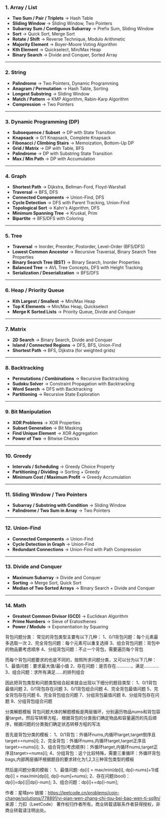
### 1. **Array / List** 

- **Two Sum / Pair / Triplets** → Hash Table
- **Sliding Window** → Sliding Window, Two Pointers
- **Subarray Sum / Contiguous Subarray** → Prefix Sum, Sliding Window
- **Sort** → Quick Sort, Merge Sort
- **Rotate / Shift** → Reverse Technique, Modulo Arithmetic
- **Majority Element** → Boyer-Moore Voting Algorithm
- **Kth Element** → Quickselect, Min/Max Heap
- **Binary Search** → Divide and Conquer, Sorted Array

---

### 2. **String**

- **Palindrome** → Two Pointers, Dynamic Programming
- **Anagram / Permutation** → Hash Table, Sorting
- **Longest Substring** → Sliding Window
- **Match / Pattern** → KMP Algorithm, Rabin-Karp Algorithm
- **Compression** → Two Pointers

---

### 3. **Dynamic Programming (DP)**

- **Subsequence / Subset** → DP with State Transition
- **Knapsack** → 0/1 Knapsack, Complete Knapsack
- **Fibonacci / Climbing Stairs** → Memoization, Bottom-Up DP
- **Grid / Matrix** → DP with Table, BFS
- **Palindrome** → DP with Substring State Transition
- **Max / Min Path** → DP with Accumulation

---

### 4. **Graph**

- **Shortest Path** → Dijkstra, Bellman-Ford, Floyd-Warshall
- **Traversal** → BFS, DFS
- **Connected Components** → Union-Find, DFS
- **Cycle Detection** → DFS with Parent Tracking, Union-Find
- **Topological Sort** → Kahn's Algorithm, DFS
- **Minimum Spanning Tree** → Kruskal, Prim
- **Bipartite** → BFS/DFS with Coloring

---

### 5. **Tree**

- **Traversal** → Inorder, Preorder, Postorder, Level-Order (BFS/DFS)
- **Lowest Common Ancestor** → Recursive Traversal, Binary Search Tree Properties
- **Binary Search Tree (BST)** → Binary Search, Inorder Properties
- **Balanced Tree** → AVL Tree Concepts, DFS with Height Tracking
- **Serialization / Deserialization** → BFS/DFS

---

### 6. **Heap / Priority Queue**

- **Kth Largest / Smallest** → Min/Max Heap
- **Top K Elements** → Min/Max Heap, Quickselect
- **Merge K Sorted Lists** → Priority Queue, Divide and Conquer

---

### 7. **Matrix**

- **2D Search** → Binary Search, Divide and Conquer
- **Island / Connected Regions** → DFS, BFS, Union-Find
- **Shortest Path** → BFS, Dijkstra (for weighted grids)

---

### 8. **Backtracking**

- **Permutations / Combinations** → Recursive Backtracking
- **Sudoku Solver** → Constraint Propagation with Backtracking
- **Word Search** → DFS with Backtracking
- **Partitioning** → Recursive State Exploration

---

### 9. **Bit Manipulation**

- **XOR Problems** → XOR Properties
- **Subset Generation** → Bit Masking
- **Find Unique Element** → XOR Aggregation
- **Power of Two** → Bitwise Checks

---

### 10. **Greedy**

- **Intervals / Scheduling** → Greedy Choice Property
- **Partitioning / Dividing** → Sorting + Greedy
- **Minimum Cost / Maximum Profit** → Greedy Accumulation

---

### 11. **Sliding Window / Two Pointers**

- **Subarray / Substring with Condition** → Sliding Window
- **Palindrome / Two Sum in Array** → Two Pointers

---

### 12. **Union-Find**

- **Connected Components** → Union-Find
- **Cycle Detection in Graph** → Union-Find
- **Redundant Connections** → Union-Find with Path Compression

---

### 13. **Divide and Conquer**

- **Maximum Subarray** → Divide and Conquer
- **Sorting** → Merge Sort, Quick Sort
- **Median of Two Sorted Arrays** → Binary Search + Divide and Conquer

---

### 14. **Math**

- **Greatest Common Divisor (GCD)** → Euclidean Algorithm
- **Prime Numbers** → Sieve of Eratosthenes
- **Power / Modulo** → Exponentiation by Squaring




背包问题分类：
常见的背包类型主要有以下几种：
1、0/1背包问题：每个元素最多选取一次
2、完全背包问题：每个元素可以重复选择
3、组合背包问题：背包中的物品要考虑顺序
4、分组背包问题：不止一个背包，需要遍历每个背包

而每个背包问题要求的也是不同的，按照所求问题分类，又可以分为以下几种：
1、最值问题：要求最大值/最小值
2、存在问题：是否存在…………，满足…………
3、组合问题：求所有满足……的排列组合

因此把背包类型和问题类型结合起来就会出现以下细分的题目类型：
1、0/1背包最值问题
2、0/1背包存在问题
3、0/1背包组合问题
4、完全背包最值问题
5、完全背包存在问题
6、完全背包组合问题
7、分组背包最值问题
8、分组背包存在问题
9、分组背包组合问题

分类解题模板
背包问题大体的解题模板是两层循环，分别遍历物品nums和背包容量target，然后写转移方程，
根据背包的分类我们确定物品和容量遍历的先后顺序，根据问题的分类我们确定状态转移方程的写法

首先是背包分类的模板：
1、0/1背包：外循环nums,内循环target,target倒序且target>=nums[i];
2、完全背包：外循环nums,内循环target,target正序且target>=nums[i];
3、组合背包(考虑顺序)：外循环target,内循环nums,target正序且target>=nums[i];
4、分组背包：这个比较特殊，需要三重循环：外循环背包bags,内部两层循环根据题目的要求转化为1,2,3三种背包类型的模板

然后是问题分类的模板：
1、最值问题: dp[i] = max/min(dp[i], dp[i-nums]+1)或dp[i] = max/min(dp[i], dp[i-num]+nums);
2、存在问题(bool)：dp[i]=dp[i]||dp[i-num];
3、组合问题：dp[i]+=dp[i-num];



作者：星晴pro
链接：https://leetcode.cn/problems/coin-change/solutions/778891/yi-pian-wen-zhang-chi-tou-bei-bao-wen-ti-sq9n/
来源：力扣（LeetCode）
著作权归作者所有。商业转载请联系作者获得授权，非商业转载请注明出处。